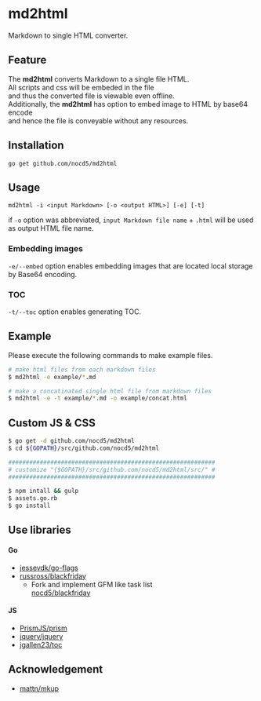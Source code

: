 # md2html

Markdown to single HTML converter.

## Feature

The **md2html** converts Markdown to a single file HTML.  
All scripts and css will be embeded in the file  
and thus the converted file is viewable even offline.  
Additionally, the **md2html** has option to embed image to HTML by base64 encode  
and hence the file is conveyable without any resources.

## Installation

`go get github.com/nocd5/md2html`

## Usage

`md2html -i <input Markdown> [-o <output HTML>] [-e] [-t]`

if `-o` option was abbreviated, `input Markdown file name` + `.html` will be used as output HTML file name.

### Embedding images

`-e/--embed` option enables embedding images that are located local storage by Base64 encoding.

### TOC

`-t/--toc` option enables generating TOC.

## Example

Please execute the following commands to make example files.

```bash
# make html files from each markdown files
$ md2html -e example/*.md

# make a concatinated single html file from markdown files
$ md2html -e -t example/*.md -o example/concat.html
```

## Custom JS & CSS

```bash
$ go get -d github.com/nocd5/md2html
$ cd ${GOPATH}/src/github.com/nocd5/md2html

###########################################################
# customize "{$GOPATH}/src/github.com/nocd5/md2html/src/" #
###########################################################

$ npm intall && gulp
$ assets.go.rb
$ go install
```

## Use libraries

#### Go

- [jessevdk/go-flags](https://github.com/jessevdk/go-flags)
- [russross/blackfriday](https://github.com/russross/blackfriday)
    - Fork and implement GFM like task list  
      [nocd5/blackfriday](https://github.com/nocd5/blackfriday)

#### JS

- [PrismJS/prism](https://github.com/PrismJS/prism)
- [jquery/jquery](https://github.com/jquery/jquery)
- [jgallen23/toc](https://github.com/jgallen23/toc)

## Acknowledgement

- [mattn/mkup](https://github.com/mattn/mkup)
